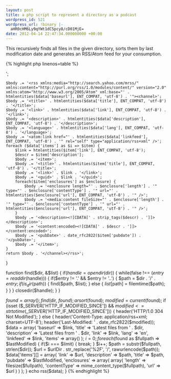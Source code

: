 ```yaml
---
layout: post
title: a php script to represent a directory as a podcast
wordpress_id: 521
wordpress_url: !binary |-
  aHR0cHM6Ly9qYWt1dC5pcy8/cD01MjE=
date: 2012-04-14 22:47:34.000000000 +00:00
---
```

This recursively finds all files in the given directory, sorts them by last modification date and generates an RSS/Atom feed for your consumption.

{% highlight php linenos=table %}
<?php

$dir = 'INSERT_FILESYSTEM_DIRECTORY_HERE_WITHOUT_TRAILING_SLASH';
$urlDir = 'http://insert.url/path/here';
$link = 'http://insert.url/thisscript.php';
$limit = 20;
ini_set('error_reporting', E_ALL);
ini_set('display_errors', 'stdout');


function date_rfc2822($time) {
  return gmdate('D, d M Y H:i:s O', $time);
}

function rss($data) {
    $body = '<?xml version="1.0" encoding="utf-8"?>';
    $body .= '<rss xmlns:media="http://search.yahoo.com/mrss/" xmlns:content="http://purl.org/rss/1.0/modules/content/" version="2.0" xmlns:atom="http://www.w3.org/2005/Atom" xml:base="' . htmlentities($data['baseurl'], ENT_COMPAT, 'utf-8') . '"><channel>';
    $body .= '<title>' . htmlentities($data['title'], ENT_COMPAT, 'utf-8') . '</title>';
    $body .= '<link>' . htmlentities($data['link'], ENT_COMPAT, 'utf-8') . '</link>';
    $body .= '<description>' . htmlentities($data['description'], ENT_COMPAT, 'utf-8') . '</description>';
    $body .= '<language>' . htmlentities($data['lang'], ENT_COMPAT, 'utf-8') . '</language>';
    $body .= '<atom:link href="' . htmlentities($data['linkfeed'], ENT_COMPAT, 'utf-8') . '" rel="self" type="application/rss+xml" />';
    foreach ($data['items'] as $i => $item) {
        $link = htmlentities($item['link'], ENT_COMPAT, 'utf-8');
        $descr = $item['description'];
        $body .= '<item>';
        $body .= '<title>' . htmlentities($item['title'], ENT_COMPAT, 'utf-8') . '</title>';
        $body .= '<link>' . $link . '</link>';
        $body .= '<guid>' . $link . '</guid>';
        foreach($item['enclosures'] as $enclosure) {
            $body .= '<enclosure length="' . $enclosure['length'] . '" type="' . $enclosure['contentType'] . '" url="' . htmlentities($enclosure['url'], ENT_COMPAT, 'utf-8') . '" />';
            $body .= '<media:content fileSize="' . $enclosure['length'] . '" type="' . $enclosure['contentType'] . '" url="' . htmlentities($enclosure['url'], ENT_COMPAT, 'utf-8') . '" />';
        }
        $body .= '<description><![CDATA[' . strip_tags($descr) . ']]></description>';
        $body .= '<content:encoded><![CDATA[' . $descr . ']]></content:encoded>';
        $body .= '<pubDate>' . date_rfc2822($item['pubdate']) . '</pubDate>';
        $body .= '</item>';
    }
    return $body . '</channel></rss>';
}

function find($dir, &$list) {
    if($handle = opendir($dir)) {
        while(false !== ($entry = readdir($handle))) {
            if($entry != '.' && $entry != '..') {
                $path = $dir . '/' . $entry;
                if(is_dir($path)) {
                    find($path, $list);
                } else {
                    $list[$path] = filemtime($path);
                }
            }
        }
        closedir($handle);
    }
}

$found = array();
find($dir, $found);
arsort($found);
$modified = current($found);
if (isset ($_SERVER['HTTP_IF_MODIFIED_SINCE']) && $modified <= strtotime($_SERVER['HTTP_IF_MODIFIED_SINCE'])) {
    header('HTTP/1.0 304 Not Modified');
} else {
    header('Content-Type: application/rss+xml; charset=UTF-8');
    header('Last-Modified: ' . date_rfc2822($modified));
    $data = array(
        'baseurl' => $link,
        'title' => 'Latest files from ' . $dir,
        'description' => 'Latest files from ' . $dir,
        'link' => $link,
        'lang' => 'en',
        'linkfeed' => $link,
        'items' => array()
    );
    $i = 0;
    foreach($found as $fullpath => $lastModified) {
        if($i === $limit) {
            break;
        }
        $i++;
        $path = substr($fullpath, strlen($dir));
        $url = $urlDir . str_replace('%2F', '/', rawurlencode($path));
        $data['items'][] = array(
            'link' => $url,
            'description' => $path,
            'title' => $path,
            'pubdate' => $lastModified,
            'enclosures' => array(
                array(
                    'length' => filesize($fullpath),
                    'contentType' => mime_content_type($fullpath),
                    'url' => $url
                )
            )
        );
    }
    echo rss($data);
}
{% endhighlight %}
